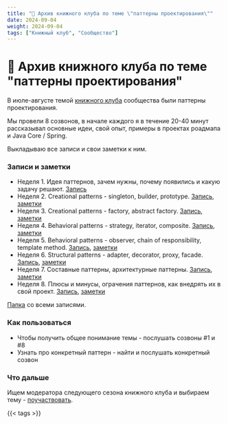 ```yaml
---
title: "📕 Архив книжного клуба по теме \"паттерны проектирования\""
date: 2024-09-04
weight: 2024-09-04
tags: ["Книжный клуб", "Сообщество"]
---
```


# 📕 Архив книжного клуба по теме "паттерны проектирования"

В июле-августе темой [книжного клуба](https://t.me/zhukovsd_it_chat/69518) сообщества были паттерны проектирования.

Мы провели 8 созвонов, в начале каждого я в течение 20-40 минут рассказывал основные идеи, свой опыт, примеры в проектах роадмапа и Java Core / Spring.

Выкладываю все записи и свои заметки к ним.

### Записи и заметки

- Неделя 1. Идея паттернов, зачем нужны, почему появились и какую задачу решают. [Запись](https://drive.google.com/file/d/1wH8N5v9q_F699y2fVMcF5_dhTfSVKW-R/view?usp=drive_link)
- Неделя 2. Creational patterns - singleton, builder, prototype. [Запись](https://drive.google.com/file/d/1VvCby4FEbkiCFD95i4a6XpbbleTy6RNE/view?usp=drive_link), [заметки](https://gist.github.com/zhukovsd/1221e00e8bba22c6f56d19e9b0728dd3)
- Неделя 3. Creational patterns - factory, abstract factory. [Запись](https://drive.google.com/file/d/12w8R-t5__-XdVEiUVZqvp9dPEFAfZv_Z/view?usp=drive_link), [заметки](https://gist.github.com/zhukovsd/712d0884fdfb3c921aacab6886c434ee)
- Неделя 4. Behavioral patterns - strategy, iterator, composite. [Запись](https://drive.google.com/file/d/1wEtx4xlcj_Bf2Z6bcQjyFXCRV-N7G4M8/view?usp=drive_link), [заметки](https://gist.github.com/zhukovsd/c4cfbda6f097c16fdc3079b9572effc0)
- Неделя 5. Behavioral patterns - observer, chain of responsibility, template method. [Запись](https://drive.google.com/file/d/1hTJ7n6B000vPSlsdU26YPKUAhNnlTVEg/view?usp=drive_link), [заметки](https://gist.github.com/zhukovsd/565d0275b3cc1a57544509a824d91ffd)
- Неделя 6. Structural patterns - adapter, decorator, proxy, facade. [Запись](https://drive.google.com/file/d/19IQWVz1gcxT-JFY_uDla47iuSu7zl0kS/view?usp=drive_link), [заметки](https://gist.github.com/zhukovsd/af53888f0fa6322c6eaa51dcf7d2e0f6)
- Неделя 7. Составные паттерны, архитектурные паттерны. [Запись](https://drive.google.com/file/d/1HmXGYkETUcEpe7PqYTVYz3_6qtulfqiG/view?usp=drive_link), [заметки](https://gist.github.com/zhukovsd/eea5dfb340b0479ea5004eb00576c8ac)
- Неделя 8. Плюсы и минусы, ограчения паттернов, как внедрять их в свой проект. [Запись](https://drive.google.com/file/d/1UHLIRaB7DgZt531D82kRw5pqn07P5ejA/view?usp=drive_link), [заметки](https://gist.github.com/zhukovsd/86f3ea01095f980240409f6543ff543b)

[Папка](https://drive.google.com/drive/folders/1qT5mbI8OM92O71gESjjKu1zNVrTNUh95?usp=sharing) со всеми записями.

### Как пользоваться

- Чтобы получить общее понимание темы - послушать созвоны #1 и #8
- Узнать про конкретный паттерн - найти и послушать конкретный созвон

### Что дальше

Ищем модератора следующего сезона книжного клуба и выбираем тему - [поучаствовать](https://t.me/zhukovsd_it_chat/69518/108990).

{{< tags >}} 